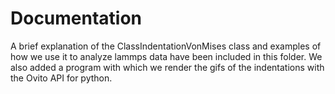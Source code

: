 # Documentation

A brief explanation of the ClassIndentationVonMises class and examples 
of how we use it to analyze lammps data have been included in this 
folder. We also added a program with which we render the gifs of the 
indentations with the Ovito API for python.